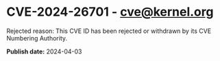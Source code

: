 # CVE-2024-26701 - cve@kernel.org

Rejected reason: This CVE ID has been rejected or withdrawn by its CVE Numbering Authority.

**Publish date:** 2024-04-03
